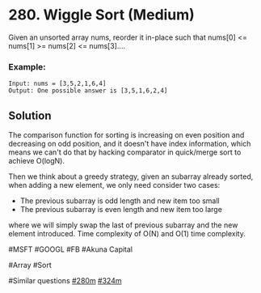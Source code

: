 # 280. Wiggle Sort (Medium)

Given an unsorted array nums, reorder it in-place such that nums[0] <= nums[1] >= nums[2] <= nums[3]....

### Example:
```
Input: nums = [3,5,2,1,6,4]
Output: One possible answer is [3,5,1,6,2,4]
```

## Solution
The comparison function for sorting is increasing on even position and decreasing on odd position, and it doesn't have index information, which means we can't do that by hacking comparator in quick/merge sort to achieve O(logN).

Then we think about a greedy strategy, given an subarray already sorted, when adding a new element, we only need consider two cases:
- The previous subarray is odd length and new item too small
- The previous subarray is even length and new item too large

where we will simply swap the last of previous subarray and the new element introduced. Time complexity of O(N) and O(1) time complexity.

#MSFT #GOOGL #FB #Akuna Capital

#Array #Sort

#Similar questions [#280m](../p280m/README.md) [#324m](../p324m/README.md)
